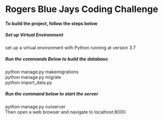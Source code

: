 # Rogers Blue Jays Coding Challenge

#### To build the project, follow the steps below

##### Set up Virtual Environment
set up a virtual environment with Python running at version 3.7

##### Run the commands Below to build the database
python manage.py makemigrations  
python manage.py migrate  
python import_data.py  

##### Run the command below to start the server
python manage.py runserver  
Then open a web browser and navigate to localhost:8000
